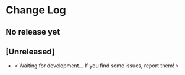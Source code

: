 # Change Log

## No release yet

## [Unreleased]

 - < Waiting for development... If you find some issues, report them! >